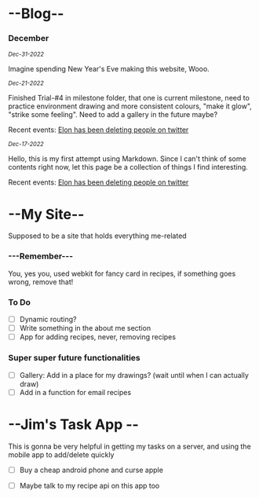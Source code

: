 # --Blog--
### December
<sub>*Dec-31-2022*</sub>

Imagine spending New Year's Eve making this website, Wooo.

<sub>*Dec-21-2022*</sub>

Finished Trial-#4 in milestone folder, that one is current milestone, need to practice environment drawing and more consistent colours, "make it glow", "strike some feeling". Need to add a gallery in the future maybe?

Recent events: [Elon has been deleting people on twitter](https://www.bbc.com/news/world-us-canada-63978323)


<sub>*Dec-17-2022*</sub>

Hello, this is my first attempt using Markdown. 
Since I can't think of some contents right now,
let this page be a collection of things I find interesting.

Recent events: [Elon has been deleting people on twitter](https://www.bbc.com/news/world-us-canada-63978323)

# --My Site--
Supposed to be a site that holds everything me-related

### ---Remember--- 
You, yes you, used webkit for fancy card in recipes, if something goes wrong, remove that!


### To Do 
- [ ] Dynamic routing?
- [ ] Write something in the about me section
- [ ] App for adding recipes, never, removing recipes

### Super super future functionalities
- [ ] Gallery: Add in a place for my drawings? (wait until when I can actually draw)
- [ ] Add in a function for email recipes

# --Jim's Task App -- 
This is gonna be very helpful in getting my tasks on a server, and using the mobile app to add/delete quickly
- [ ] Buy a cheap android phone and curse apple
- [ ] Maybe talk to my recipe api on this app too

